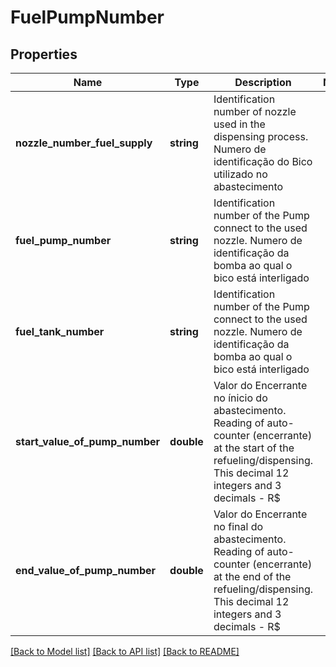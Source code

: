# FuelPumpNumber

## Properties
Name | Type | Description | Notes
------------ | ------------- | ------------- | -------------
**nozzle_number_fuel_supply** | **string** | Identification number of nozzle used in the dispensing process.   Numero de identificação do Bico utilizado no abastecimento | 
**fuel_pump_number** | **string** | Identification number of the Pump connect to the used nozzle.   Numero de identificação da bomba ao qual o bico está interligado | 
**fuel_tank_number** | **string** | Identification number of the Pump connect to the used nozzle.   Numero de identificação da bomba ao qual o bico está interligado | 
**start_value_of_pump_number** | **double** | Valor do Encerrante no ínicio do abastecimento.  Reading of auto-counter (encerrante) at the start of the refueling/dispensing. This decimal 12 integers and 3 decimals - R$ | 
**end_value_of_pump_number** | **double** | Valor do Encerrante no final do abastecimento.  Reading of auto-counter (encerrante) at the end of the refueling/dispensing. This decimal 12 integers and 3 decimals - R$ | 

[[Back to Model list]](../README.md#documentation-for-models) [[Back to API list]](../README.md#documentation-for-api-endpoints) [[Back to README]](../README.md)


